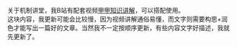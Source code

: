 关于机制讲堂，我B站有配套视频[甲甲知识讲解](https://www.bilibili.com/video/BV1d6WreFE87)，可以搭配使用。\
这块内容，我更新可能会比较慢，因为视频讲解通俗易懂，而文字则需要构思+润色才能写出一篇好的文章。当然我不一定按顺序更新，有些内容文字好描述，我就先更新了。